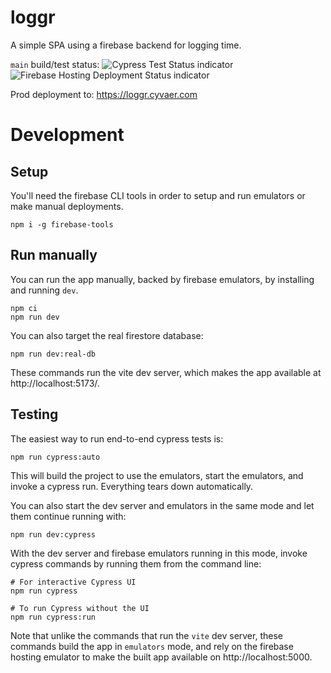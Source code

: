 # loggr

A simple SPA using a firebase backend for logging time.

`main` build/test status: ![Cypress Test Status indicator](https://github.com/mmcknett/loggr/actions/workflows/cypress-tests.yml/badge.svg?branch=main) ![Firebase Hosting Deployment Status indicator](https://github.com/mmcknett/loggr/actions/workflows/firebase-hosting-merge.yml/badge.svg?branch=main)

Prod deployment to: https://loggr.cyvaer.com

# Development
## Setup
You'll need the firebase CLI tools in order to setup and run emulators or make manual deployments.

```
npm i -g firebase-tools
```

## Run manually
You can run the app manually, backed by firebase emulators, by installing and running `dev`.

```
npm ci
npm run dev
```

You can also target the real firestore database:

```
npm run dev:real-db
```

These commands run the vite dev server, which makes the app available at http://localhost:5173/.

## Testing
The easiest way to run end-to-end cypress tests is:

```
npm run cypress:auto
```

This will build the project to use the emulators, start the emulators, and invoke a cypress run. Everything tears down automatically.

You can also start the dev server and emulators in the same mode and let them continue running with:

```
npm run dev:cypress
```

With the dev server and firebase emulators running in this mode, invoke cypress commands by running them from the command line:

```
# For interactive Cypress UI
npm run cypress

# To run Cypress without the UI
npm run cypress:run
```

Note that unlike the commands that run the `vite` dev server, these commands build the app in `emulators` mode, and rely on the firebase hosting emulator to make the built app available on http://localhost:5000.

